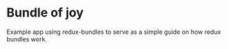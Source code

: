 # Bundle of joy

Example app using redux-bundles to serve as a simple guide on how redux bundles work.
